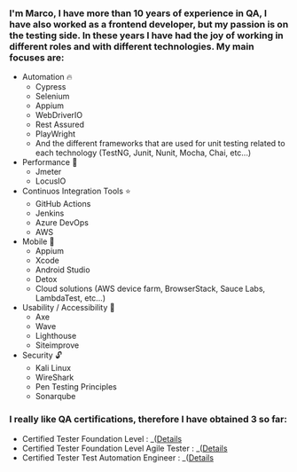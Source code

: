 ### I'm Marco, I have more than 10 years of experience in QA, I have also worked as a frontend developer, but my passion is on the testing side. In these years I have had the joy of working in different roles and with different technologies. My main focuses are:

- Automation 🔥
    - Cypress 
    - Selenium 
    - Appium
    - WebDriverIO 
    - Rest Assured
    - PlayWright
    - And the different frameworks that are used for unit testing related to each technology (TestNG, Junit, Nunit, Mocha, Chai, etc...) 
- Performance 🚀
    - Jmeter 
    - LocusIO
- Continuos Integration Tools ⭐️
    - GitHub Actions 
    - Jenkins
    - Azure DevOps
    - AWS
- Mobile 📱
    - Appium
    - Xcode
    - Android Studio
    - Detox
    - Cloud solutions (AWS device farm, BrowserStack, Sauce Labs, LambdaTest, etc…)
- Usability / Accessibility 👀
    - Axe
    - Wave
    - Lighthouse
    - Siteimprove
- Security 🔓
    - Kali Linux
    - WireShark
    - Pen Testing Principles
    - Sonarqube

### I really like QA certifications, therefore I have obtained 3 so far:

- Certified Tester Foundation Level : _([Details](https://www.istqb.org/certifications/certified-tester-foundation-level-v3-1)
- Certified Tester Foundation Level Agile Tester : _([Details](https://www.istqb.org/certifications/agile-tester)
- Certified Tester Test Automation Engineer : _([Details](https://www.istqb.org/certifications/test-automation-engineer)
